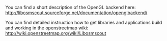 
You can find a short description of the OpenGL backend here:
http://libosmscout.sourceforge.net/documentation/openglbackend/

You can find detailed instruction how to get libraries and applications
build and working in the openstreetmap wiki:
http://wiki.openstreetmap.org/wiki/Libosmscout
